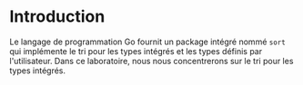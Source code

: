 # Introduction

Le langage de programmation Go fournit un package intégré nommé `sort` qui implémente le tri pour les types intégrés et les types définis par l'utilisateur. Dans ce laboratoire, nous nous concentrerons sur le tri pour les types intégrés.
